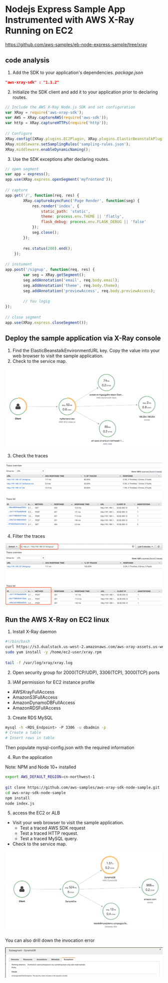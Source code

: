 # Nodejs Express Sample App Instrumented with AWS X-Ray Running on EC2

https://github.com/aws-samples/eb-node-express-sample/tree/xray

## code analysis
1. Add the SDK to your application's dependencies.
*package.json*
```json
"aws-xray-sdk" : "1.1.2"
```

2. Initialize the SDK client and add it to your application prior to declaring routes.

```javascript
// Include the AWS X-Ray Node.js SDK and set configuration
var XRay = require('aws-xray-sdk');
var AWS = XRay.captureAWS(require('aws-sdk'));
var http = XRay.captureHTTPs(require('http'));

// Configure
XRay.config([XRay.plugins.EC2Plugin, XRay.plugins.ElasticBeanstalkPlugin]);
XRay.middleware.setSamplingRules('sampling-rules.json');
XRay.middleware.enableDynamicNaming();
```
3. Use the SDK exceptions after declaring routes.

```javascript
// open segment
var app = express();
app.use(XRay.express.openSegment('myfrontend'));

// capture
app.get('/', function(req, res) {
        XRay.captureAsyncFunc('Page Render', function(seg) {
            res.render('index', {
                static_path: 'static',
                theme: process.env.THEME || 'flatly',
                flask_debug: process.env.FLASK_DEBUG || 'false'
            });
            seg.close();
        });
        
        res.status(200).end();
    });

// instument
app.post('/signup', function(req, res) {
        var seg = XRay.getSegment();
        seg.addAnnotation('email', req.body.email);
        seg.addAnnotation('theme', req.body.theme);
        seg.addAnnotation('previewAccess', req.body.previewAccess);

        // You logig
});

// close segment
app.use(XRay.express.closeSegment());
```

## Deploy the sample application via X-Ray console
1. Find the ElasticBeanstalkEnvironmentURL key. Copy the value into your web browser to visit the sample application.
2. Check to the service map.

![nodejs-sampleapp-servicemap](media/nodejs-sampleapp-servicemap.png)

3. Check the traces

![nodejs-sampleapp-traces](media/nodejs-sampleapp-traces.png)

4. Filter the traces

![nodejs-sampleapp-traces-filter](media/nodejs-sampleapp-traces-filter.png)

## Run the AWS X-Ray on EC2 linux
1. Install X-Ray daemon
```bash
#!/bin/bash
curl https://s3.dualstack.us-west-2.amazonaws.com/aws-xray-assets.us-west-2/xray-daemon/aws-xray-daemon-2.x.rpm -o /home/ec2-user/xray.rpm
sudo yum install -y /home/ec2-user/xray.rpm

tail -f /var/log/xray/xray.log
```

2. Open security group for 2000(TCP/UDP), 3306(TCP), 3000(TCP) ports

3. IAM permission for EC2 instance profile
- AWSXrayFullAccess
- AmazonS3FullAccess
- AmazonDynamoDBFullAccess
- AmazonRDSFullAccess

3. Create RDS MySQL

```bash
mysql -h <RDS_Endpoint> -P 3306 -u dbadmin -p
# Create a table
# Insert rows in table
```
Then populate mysql-config.json with the required information

4. Run the application

Note: NPM and Node 10+ installed

```bash
export AWS_DEFAULT_REGION=cn-northwest-1

git clone https://github.com/aws-samples/aws-xray-sdk-node-sample.git
cd aws-xray-sdk-node-sample
npm install
node index.js
```

5. access the EC2 or ALB
- Visit your web browser to visit the sample application.
    - Test a traced AWS SDK request
    - Test a traced HTTP request.
    - Test a traced MySQL query.
- Check to the service map.

![EC2-Nodejs-Servicemap](media/EC2-Nodejs-Servicemap.png)

You can also drill down the invocation error

![EC2-Nodejs-Error-Trace](media/EC2-Nodejs-Error-Trace.png)
